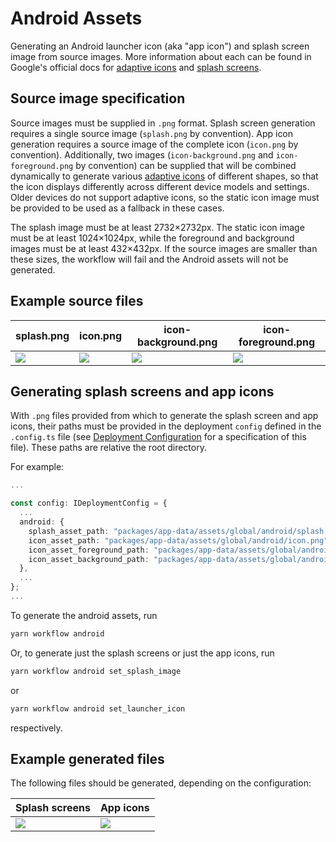 # Android Assets

Generating an Android launcher icon (aka "app icon") and splash screen image from source images. More information about each can be found in Google's official docs for [adaptive icons](https://developer.android.com/guide/practices/ui_guidelines/icon_design_adaptive) and [splash screens](https://developer.android.com/guide/topics/ui/splash-screen).

## Source image specification
Source images must be supplied in `.png` format. Splash screen generation requires a single source image (`splash.png` by convention). App icon generation requires a source image of the complete icon (`icon.png` by convention). Additionally, two images (`icon-background.png` and `icon-foreground.png` by convention) can be supplied that will be combined dynamically to generate various [adaptive icons](https://developer.android.com/guide/practices/ui_guidelines/icon_design_adaptive) of different shapes, so that the icon displays differently across different device models and settings. Older devices do not support adaptive icons, so the static icon image must be provided to be used as a fallback in these cases.

The splash image must be at least 2732×2732px. The static icon image must be at least 1024×1024px, while the foreground and background images must be at least 432×432px. If the source images are smaller than these sizes, the workflow will fail and the Android assets will not be generated.

## Example source files
| splash.png             | icon.png             | icon-background.png             |icon-foreground.png |
| ---------------------- | -------------------- | ------------------------------- |------------------- |
|![](./images/splash.png)|![](./images/icon.png)|![](./images/icon-background.png)|![](./images/icon-foreground.png)|


## Generating splash screens and app icons
With `.png` files provided from which to generate the splash screen and app icons, their paths must be provided in the deployment `config` defined in the `.config.ts` file (see [Deployment Configuration](../deployments/) for a specification of this file). These paths are relative the root directory.

For example:

```ts title=".idems_app/deployments/plh/global.config.ts"
...

const config: IDeploymentConfig = {
  ...
  android: {
    splash_asset_path: "packages/app-data/assets/global/android/splash.png",
    icon_asset_path: "packages/app-data/assets/global/android/icon.png",
    icon_asset_foreground_path: "packages/app-data/assets/global/android/icon-foreground.png",
    icon_asset_background_path: "packages/app-data/assets/global/android/icon-background.png",
  },
  ...
};
...
```
To generate the android assets, run
```sh
yarn workflow android
```
Or, to generate just the splash screens or just the app icons, run
```sh
yarn workflow android set_splash_image
```
or
```sh
yarn workflow android set_launcher_icon
```
respectively.

## Example generated files
The following files should be generated, depending on the configuration:

| Splash screens  | App icons  |
| ---- | ---- |
|![](./images/generated-splash-files.png)|![](./images/generated-icon-files.png)|

